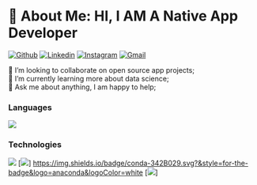 
# 💫 About Me: HI, I AM A Native App Developer
[![Github](https://img.shields.io/badge/-Github-000?style=flat&logo=Github&logoColor=white)](https://github.com/MMTmohammed)
[![Linkedin](https://img.shields.io/badge/-LinkedIn-blue?style=flat&logo=Linkedin&logoColor=white)](https://www.linkedin.com/in/mohammed-tayeb-mimouni-59ba80236/)
[![Instagram](https://img.shields.io/badge/-Instagram-c13584?style=flat&labelColor=c13584&logo=instagram&logoColor=white)](https://www.instagram.com/_t.med.1/)
[![Gmail](https://img.shields.io/badge/-Gmail-c14438?style=flat&logo=Gmail&logoColor=white)](mimounimohammedtayeb@gmail.com)

👯 I’m looking to collaborate on open source app projects; <br>🌱 I’m currently learning more about data science; <br>💬  Ask me about anything, I am happy to help; 


### Languages
[![](https://skillicons.dev/icons?i=c,cpp,java,js,kotlin,ts,sqlitepy&perline=10)](https://skillicons.dev)




### Technologies
[![](https://skillicons.dev/icons?i=ae,androidstudio,docker,figma,firebase,git,gradle,ai,ktor,linux,reactivex,pytorch,postman,nodejs,mongodb,&perline=15)](https://skillicons.dev)
[![](https://img.shields.io/badge/Jupyter-F37626.svg?&style=for-the-badge&logo=Jupyter&logoColor=white)]
	https://img.shields.io/badge/conda-342B029.svg?&style=for-the-badge&logo=anaconda&logoColor=white
 [![](https://img.shields.io/badge/conda-342B029.svg?&style=for-the-badge&logo=anaconda&logoColor=white)]



